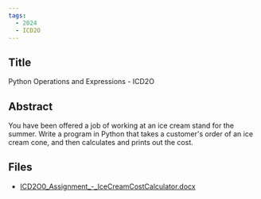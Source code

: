 ```yaml
---
tags:
  - 2024
  - ICD2O
---
```


## Title

Python Operations and Expressions - ICD2O

## Abstract

You have been offered a job of working at an ice cream stand for the summer. Write a program in Python that takes a customer's order of an ice cream cone, and then calculates and prints out the cost.

## Files

*   [ICD2O0\_Assignment\_-\_IceCreamCostCalculator.docx](https://www.russellgordon.ca/acse/cemc-cse-resources/resources/Michael_Seto/ICD2O0_Assignment_-_IceCreamCostCalculator.docx)